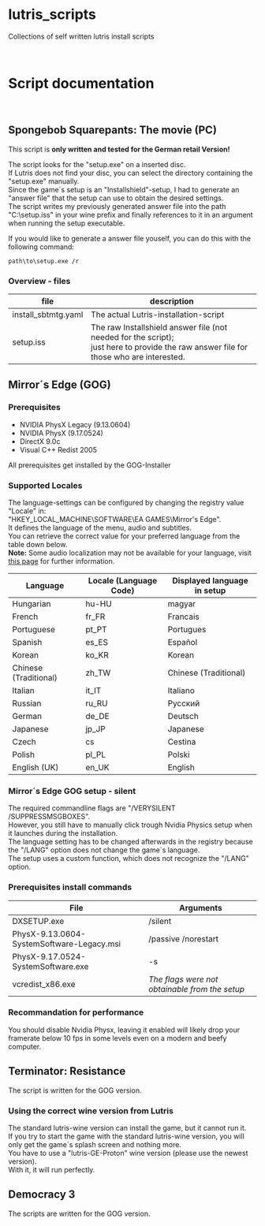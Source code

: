# lutris_scripts
Collections of self written lutris install scripts

<br>

# Script documentation

<br>

## Spongebob Squarepants: The movie (PC)

This script is **only written and tested for the German retail Version!**   

The script looks for the "setup.exe" on a inserted disc.   
If Lutris does not find your disc, you can select the directory containing the "setup.exe" manually.   
Since the game´s setup is an "Installshield"-setup, I had to generate an "answer file" that the setup can use to obtain the desired settings.   
The script writes my previously generated answer file into the path "C:\setup.iss" in your wine prefix and finally references to it in an argument when running the setup executable.   

If you would like to generate a answer file youself, you can do this with the following command:

``` 
path\to\setup.exe /r
```

### Overview - files

file | description
-|-
install_sbtmtg.yaml | The actual Lutris-installation-script
setup.iss | The raw Installshield answer file (not needed for the script); <br>just here to provide the raw answer file for those who are interested.

## Mirror´s Edge (GOG)
### Prerequisites
* NVIDIA PhysX Legacy (9.13.0604)
* NVIDIA PhysX (9.17.0524)
* DirectX 9.0c
* Visual C++ Redist 2005

All prerequisites get installed by the GOG-Installer

### Supported Locales
The language-settings can be configured by changing the registry value "Locale" in:   
"HKEY_LOCAL_MACHINE\SOFTWARE\EA GAMES\Mirror's Edge".   
It defines the language of the menu, audio and subtitles.     
You can retrieve the correct value for your preferred language from the table down below.   
**Note:** Some audio localization may not be available for your language, visit [this page](https://www.pcgamingwiki.com/wiki/Mirror%27s_Edge#Localizations) for further information.


Language | Locale (Language Code) | Displayed language in setup
-|-|-
Hungarian		          | hu-HU   | magyar
French			          | fr_FR   | Francais
Portuguese	              | pt_PT   | Portugues
Spanish			          | es_ES   | Español
Korean			          | ko_KR   | Korean
Chinese (Traditional)	  | zh_TW   | Chinese (Traditional)
Italian			          | it_IT   | Italiano
Russian			          | ru_RU   | Pусский
German			          | de_DE   | Deutsch
Japanese		          | jp_JP   | Japanese
Czech			          | cs      | Cestina
Polish			          | pl_PL   | Polski
English (UK)		      | en_UK   | English

### Mirror´s Edge GOG setup - silent
The required commandline flags are "/VERYSILENT /SUPPRESSMSGBOXES".   
However, you still have to manually click trough Nvidia Physics setup when it launches during the installation.   
The language setting has to be changed afterwards in the registry because the "/LANG" option does not change the game´s language.   
The setup uses a custom function, which does not recognize the "/LANG" option.

### Prerequisites install commands

File | Arguments
-|-
DXSETUP.exe | /silent
PhysX-9.13.0604-SystemSoftware-Legacy.msi | /passive /norestart
PhysX-9.17.0524-SystemSoftware.exe | -s
vcredist_x86.exe | *The flags were not obtainable from the setup*

### Recommandation for performance
You should disable Nvidia Physx, leaving it enabled will likely drop your framerate below 10 fps in some levels even on a modern and beefy computer.

## Terminator: Resistance

The script is written for the GOG version.   

### Using the correct wine version from Lutris
The standard lutris-wine version can install the game, but it cannot run it.   
If you try to start the game with the standard lutris-wine version, you will only get the game´s splash screen and nothing more.   
You have to use a "lutris-GE-Proton" wine version (please use the newest version).   
With it, it will run perfectly.

## Democracy 3
The scripts are written for the GOG version.